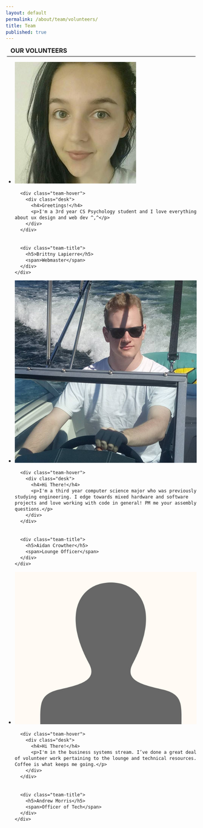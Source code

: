 ```yaml
---
layout: default
permalink: /about/team/volunteers/
title: Team
published: true
---
```



  <div class="heading-title text-center">
  <h3 class="text-uppercase" style="border-bottom: 1px solid black; padding-bottom:5px; padding-left:10px; padding-right:10px; width:95%; margin: auto;">OUR VOLUNTEERS</h3>
  <p class="p-top-30 half-txt"></p>


<div class = "content-team">
<ul >


<!-- ----Person 1 -->
  <li>
    <div class="team-member">
      <div class="team-img">
        <img src="/images/about-pics/brittny.jpg" class="img-responsive">
      </div>

      <div class="team-hover">
        <div class="desk">
          <h4>Greetings!</h4>
          <p>I'm a 3rd year CS Psychology student and I love everything about ux design and web dev ^,^</p>
        </div>
      </div>


      <div class="team-title">
        <h5>Brittny Lapierre</h5>
        <span>Webmaster</span>
      </div>
    </div>
  </li>

<!-- ----Person 2 -->
  <li>
    <div class="team-member">
      <div class="team-img">
        <img src="/images/about-pics/aidan.jpg" class="img-responsive">
      </div>

      <div class="team-hover">
        <div class="desk">
          <h4>Hi There!</h4>
          <p>I'm a third year computer science major who was previously studying engineering. I edge towards mixed hardware and software projects and love working with code in general! PM me your assembly questions.</p>
        </div>
      </div>


      <div class="team-title">
        <h5>Aidan Crowther</h5>
        <span>Lounge Officer</span>
      </div>
    </div>
  </li>

<!-- ----Person 3 -->
  <li>
    <div class="team-member">
      <div class="team-img">
        <img src="/images/about-pics/unknown_id.jpg" class="img-responsive">
      </div>

      <div class="team-hover">
        <div class="desk">
          <h4>Hi There!</h4>
          <p>I'm in the business systems stream. I’ve done a great deal of volunteer work pertaining to the lounge and technical resources. Coffee is what keeps me going.</p>
        </div>
      </div>


      <div class="team-title">
        <h5>Andrew Morris</h5>
        <span>Officer of Tech</span>
      </div>
    </div>
  </li>
</ul>
</div>
